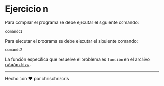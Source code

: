 # Ejercicio n

Para compilar el programa se debe ejecutar el siguiente comando:

```bash
comando1
```

Para ejecutar el programa se debe ejecutar el siguiente comando:

```bash
comando2
```

La función específica que resuelve el problema es `función` en el archivo [ruta/archivo](ruta/archivo).

---
Hecho con :heart: por chrischriscris
